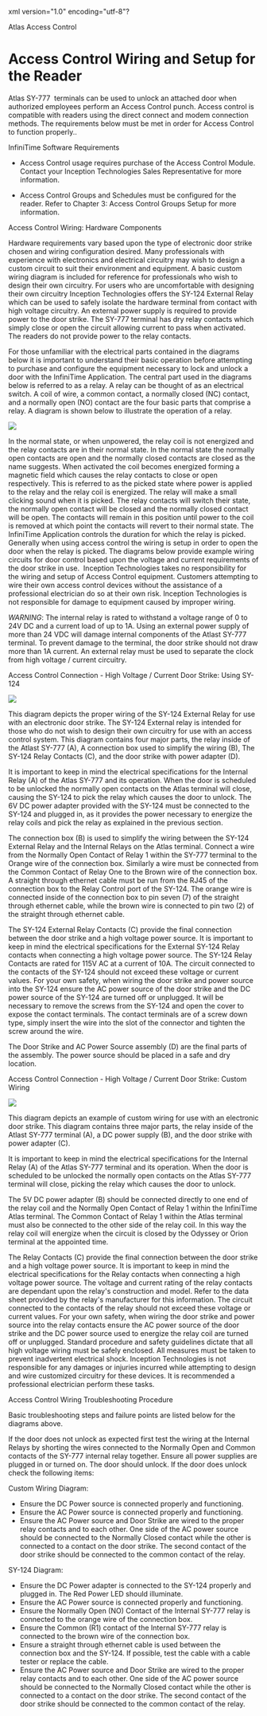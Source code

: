 xml version="1.0" encoding="utf-8"?





Atlas Access Control




# Access Control Wiring and Setup for the Reader

Atlas SY-777  terminals can be used to unlock an attached door when authorized employees perform an Access Control punch. Access control is compatible with readers using the direct connect and modem connection methods. The requirements below must be met in order for Access Control to function properly..

InfiniTime Software Requirements

* Access Control usage requires purchase of the Access Control Module. Contact your Inception Technologies Sales Representative for more information.

* Access Control Groups and Schedules must be configured for the reader. Refer to Chapter 3: Access Control Groups Setup for more information.

Access Control Wiring: Hardware Components

Hardware requirements vary based upon the type of electronic door strike chosen and wiring configuration desired. Many professionals with experience with electronics and electrical circuitry may wish to design a custom circuit to suit their environment and equipment. A basic custom wiring diagram is included for reference for professionals who wish to design their own circuitry. For users who are uncomfortable with designing their own circuitry Inception Technologies offers the SY-124 External Relay which can be used to safely isolate the hardware terminal from contact with high voltage circuitry. An external power supply is required to provide power to the door strike. The SY-777 terminal has dry relay contacts which simply close or open the circuit allowing current to pass when activated. The readers do not provide power to the relay contacts.

For those unfamiliar with the electrical parts contained in the diagrams below it is important to understand their basic operation before attempting to purchase and configure the equipment necessary to lock and unlock a door with the InfiniTime Application. The central part used in the diagrams below is referred to as a relay. A relay can be thought of as an electrical switch. A coil of wire, a common contact, a normally closed (NC) contact, and a normally open (NO) contact are the four basic parts that comprise a relay. A diagram is shown below to illustrate the operation of a relay.

![](/img/image-404.png)

In the normal state, or when unpowered, the relay coil is not energized and the relay contacts are in their normal state. In the normal state the normally open contacts are open and the normally closed contacts are closed as the name suggests. When activated the coil becomes energized forming a magnetic field which causes the relay contacts to close or open respectively. This is referred to as the picked state where power is applied to the relay and the relay coil is energized. The relay will make a small clicking sound when it is picked. The relay contacts will switch their state, the normally open contact will be closed and the normally closed contact will be open. The contacts will remain in this position until power to the coil is removed at which point the contacts will revert to their normal state. The InfiniTime Application controls the duration for which the relay is picked. Generally when using access control the wiring is setup in order to open the door when the relay is picked. The diagrams below provide example wiring circuits for door control based upon the voltage and current requirements of the door strike in use.  Inception Technologies takes no responsibility for the wiring and setup of Access Control equipment. Customers attempting to wire their own access control devices without the assistance of a professional electrician do so at their own risk. Inception Technologies is not responsible for damage to equipment caused by improper wiring.

*WARNING*: The internal relay is rated to withstand a voltage range of 0 to 24V DC and a current load of up to 1A. Using an external power supply of more than 24 VDC will damage internal components of the Atlast SY-777 terminal. To prevent damage to the terminal, the door strike should not draw more than 1A current. An external relay must be used to separate the clock from high voltage / current circuitry.

Access Control Connection - High Voltage / Current Door Strike: Using SY-124

![](/img/image-404.png)

This diagram depicts the proper wiring of the SY-124 External Relay for use with an electronic door strike. The SY-124 External relay is intended for those who do not wish to design their own circuitry for use with an access control system. This diagram contains four major parts, the relay inside of the Atlast SY-777 (A), A connection box used to simplify the wiring (B), The SY-124 Relay Contacts (C), and the door strike with power adapter (D).

It is important to keep in mind the electrical specifications for the Internal Relay (A) of the Atlas SY-777 and its operation. When the door is scheduled to be unlocked the normally open contacts on the Atlas terminal will close, causing the SY-124 to pick the relay which causes the door to unlock. The 6V DC power adapter provided with the SY-124 must be connected to the SY-124 and plugged in, as it provides the power necessary to energize the relay coils and pick the relay as explained in the previous section.

The connection box (B) is used to simplify the wiring between the SY-124 External Relay and the Internal Relays on the Atlas terminal. Connect a wire from the Normally Open Contact of Relay 1 within the SY-777 terminal to the Orange wire of the connection box. Similarly a wire must be connected from the Common Contact of Relay One to the Brown wire of the connection box. A straight through ethernet cable must be run from the RJ45 of the connection box to the Relay Control port of the SY-124. The orange wire is connected inside of the connection box to pin seven (7) of the straight through ethernet cable, while the brown wire is connected to pin two (2) of the straight through ethernet cable.

The SY-124 External Relay Contacts (C) provide the final connection between the door strike and a high voltage power source. It is important to keep in mind the electrical specifications for the External SY-124 Relay contacts when connecting a high voltage power source. The SY-124 Relay Contacts are rated for 115V AC at a current of 10A. The circuit connected to the contacts of the SY-124 should not exceed these voltage or current values. For your own safety, when wiring the door strike and power source into the SY-124 ensure the AC power source of the door strike and the DC power source of the SY-124 are turned off or unplugged. It will be necessary to remove the screws from the SY-124 and open the cover to expose the contact terminals. The contact terminals are of a screw down type, simply insert the wire into the slot of the connector and tighten the screw around the wire.

The Door Strike and AC Power Source assembly (D) are the final parts of the assembly. The power source should be placed in a safe and dry location.

Access Control Connection - High Voltage / Current Door Strike: Custom Wiring

![](/img/image-404.png)

This diagram depicts an example of custom wiring for use with an electronic door strike. This diagram contains three major parts, the relay inside of the Atlast SY-777 terminal (A), a DC power supply (B), and the door strike with power adapter (C).

It is important to keep in mind the electrical specifications for the Internal Relay (A) of the Atlas SY-777 terminal and its operation. When the door is scheduled to be unlocked the normally open contacts on the Atlas SY-777 terminal will close, picking the relay which causes the door to unlock.

The 5V DC power adapter (B) should be connected directly to one end of the relay coil and the Normally Open Contact of Relay 1 within the InfiniTime Atlas terminal. The Common Contact of Relay 1 within the Atlas terminal must also be connected to the other side of the relay coil. In this way the relay coil will energize when the circuit is closed by the Odyssey or Orion terminal at the appointed time.

The Relay Contacts (C) provide the final connection between the door strike and a high voltage power source. It is important to keep in mind the electrical specifications for the Relay contacts when connecting a high voltage power source. The voltage and current rating of the relay contacts are dependant upon the relay's construction and model. Refer to the data sheet provided by the relay's manufacturer for this information. The circuit connected to the contacts of the relay should not exceed these voltage or current values. For your own safety, when wiring the door strike and power source into the relay contacts ensure the AC power source of the door strike and the DC power source used to energize the relay coil are turned off or unplugged. Standard procedure and safety guidelines dictate that all high voltage wiring must be safely enclosed. All measures must be taken to prevent inadvertent electrical shock. Inception Technologies is not responsible for any damages or injuries incurred while attempting to design and wire customized circuitry for these devices. It is recommended a professional electrician perform these tasks.

Access Control Wiring Troubleshooting Procedure

Basic troubleshooting steps and failure points are listed below for the diagrams above.

If the door does not unlock as expected first test the wiring at the Internal Relays by shorting the wires connected to the Normally Open and Common contacts of the SY-777 internal relay together. Ensure all power supplies are plugged in or turned on. The door should unlock. If the door does unlock check the following items:

Custom Wiring Diagram:

* Ensure the DC Power source is connected properly and functioning.
* Ensure the AC Power source is connected properly and functioning.
* Ensure the AC Power source and Door Strike are wired to the proper relay contacts and to each other. One side of the AC power source should be connected to the Normally Closed contact while the other is connected to a contact on the door strike. The second contact of the door strike should be connected to the common contact of the relay.

SY-124 Diagram:

* Ensure the DC Power adapter is connected to the SY-124 properly and plugged in. The Red Power LED should illuminate.
* Ensure the AC Power source is connected properly and functioning.
* Ensure the Normally Open (NO) Contact of the Internal SY-777 relay is connected to the orange wire of the connection box.
* Ensure the Common (R1) contact of the Internal SY-777 relay is connected to the brown wire of the connection box.
* Ensure a straight through ethernet cable is used between the connection box and the SY-124. If possible, test the cable with a cable tester or replace the cable.
* Ensure the AC Power source and Door Strike are wired to the proper relay contacts and to each other. One side of the AC power source should be connected to the Normally Closed contact while the other is connected to a contact on the door strike. The second contact of the door strike should be connected to the common contact of the relay.